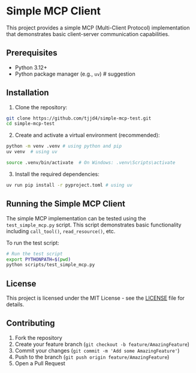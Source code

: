 # Simple MCP Client

This project provides a simple MCP (Multi-Client Protocol) implementation that demonstrates basic client-server communication capabilities.

## Prerequisites

- Python 3.12+
- Python package manager (e.g., `uv`) # suggestion

## Installation

1. Clone the repository:
```bash
git clone https://github.com/tjjd4/simple-mcp-test.git
cd simple-mcp-test
```

2. Create and activate a virtual environment (recommended):
```bash
python -m venv .venv # using python and pip
uv venv  # using uv

source .venv/bin/activate  # On Windows: .venv\Scripts\activate
```

3. Install the required dependencies:
```bash
uv run pip install -r pyproject.toml # using uv
```

## Running the Simple MCP Client

The simple MCP implementation can be tested using the `test_simple_mcp.py` script. This script demonstrates basic functionality including `call_tool()`, `read_resource()`, etc.

To run the test script:

```bash
# Run the test script
export PYTHONPATH=$(pwd)
python scripts/test_simple_mcp.py
```


## License

This project is licensed under the MIT License - see the [LICENSE](LICENSE) file for details.

## Contributing

1. Fork the repository
2. Create your feature branch (`git checkout -b feature/AmazingFeature`)
3. Commit your changes (`git commit -m 'Add some AmazingFeature'`)
4. Push to the branch (`git push origin feature/AmazingFeature`)
5. Open a Pull Request